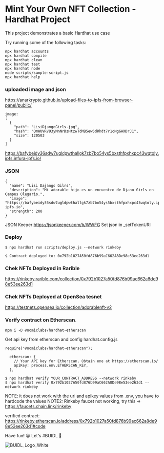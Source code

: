 # Mint Your Own NFT Collection - Hardhat Project

This project demonstrates a basic Hardhat use case

Try running some of the following tasks:

```shell
npx hardhat accounts
npx hardhat compile
npx hardhat clean
npx hardhat test
npx hardhat node
node scripts/sample-script.js
npx hardhat help
```

### uploaded image and json

https://anarkrypto.github.io/upload-files-to-ipfs-from-browser-panel/public/

```
image:
[
  {
    "path": "LisiDjangoGirls.jpg",
    "hash": "QmWUVRV93yMnNrDzHtzwTdMB5ew5dRhdt7r1cNgGAXDrJ1",
    "size": 120503
  }
]
```

https://bafybeidy36sdw7ugldpwthallgk7zb7bo54ys5bxsthfpxhxpc43wqtoly.ipfs.infura-ipfs.io/

### JSON

```
{
  "name": "Lisi Dajango Gilrs",
  "description": "Mi adorable hijo es un encuentro de Djano Girls en Campus Olegario.",
  "image": "https://bafybeidy36sdw7ugldpwthallgk7zb7bo54ys5bxsthfpxhxpc43wqtoly.ipfs.infura-ipfs.io",
  "strength": 200
}
```

JSON Keeper
https://jsonkeeper.com/b/WWFG
Set json in _setTokenURI


### Deploy 

```
$ npx hardhat run scripts/deploy.js --network rinkeby

$ Contract deployed to: 0x792b1027A50fd876b99aC662A8De98e53ee263d1
```

### Chek NFTs Deployed in Rarible
https://rinkeby.rarible.com/collection/0x792b1027a50fd876b99ac662a8de98e53ee263d1

### Chek NFTs Deployed at OpenSea tesnet
https://testnets.opensea.io/collection/adorablenft-v2

### Verify contract on Etherscan.

```
npm i -D @nomiclabs/hardhat-etherscan
```

Get api key from etherscan and config hardhat.config.js

```
require("@nomiclabs/hardhat-etherscan");

  etherscan: {
    // Your API key for Etherscan. Obtain one at https://etherscan.io/
    apiKey: process.env.ETHERSCAN_KEY,
  },
  ```

```
$ npx hardhat verify YOUR_CONTRACT_ADDRESS --network rinkeby 
$ npx hardhat verify 0x792b1027A50fd876b99aC662A8De98e53ee263d1 --network rinkeby 
```

NOTE: it does not work with the url and apikey values from .env, you have to hardcode the values
NOTE2: Rinkeby faucet not working, try this -> https://faucets.chain.link/rinkeby

verified contract:
https://rinkeby.etherscan.io/address/0x792b1027a50fd876b99ac662a8de98e53ee263d1#code


Have fun! 😀 Let's #BUIDL 🚀

![BUIDL_Logo_White](https://user-images.githubusercontent.com/330947/145647135-a6a42001-cab7-4814-a8b6-988c460be582.png)
